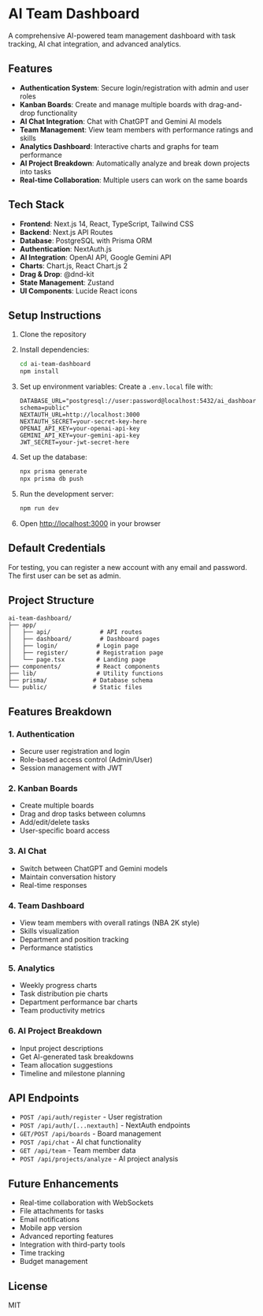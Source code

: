 # AI Team Dashboard

A comprehensive AI-powered team management dashboard with task tracking, AI chat integration, and advanced analytics.

## Features

- **Authentication System**: Secure login/registration with admin and user roles
- **Kanban Boards**: Create and manage multiple boards with drag-and-drop functionality
- **AI Chat Integration**: Chat with ChatGPT and Gemini AI models
- **Team Management**: View team members with performance ratings and skills
- **Analytics Dashboard**: Interactive charts and graphs for team performance
- **AI Project Breakdown**: Automatically analyze and break down projects into tasks
- **Real-time Collaboration**: Multiple users can work on the same boards

## Tech Stack

- **Frontend**: Next.js 14, React, TypeScript, Tailwind CSS
- **Backend**: Next.js API Routes
- **Database**: PostgreSQL with Prisma ORM
- **Authentication**: NextAuth.js
- **AI Integration**: OpenAI API, Google Gemini API
- **Charts**: Chart.js, React Chart.js 2
- **Drag & Drop**: @dnd-kit
- **State Management**: Zustand
- **UI Components**: Lucide React icons

## Setup Instructions

1. Clone the repository
2. Install dependencies:
   ```bash
   cd ai-team-dashboard
   npm install
   ```

3. Set up environment variables:
   Create a `.env.local` file with:
   ```
   DATABASE_URL="postgresql://user:password@localhost:5432/ai_dashboard?schema=public"
   NEXTAUTH_URL=http://localhost:3000
   NEXTAUTH_SECRET=your-secret-key-here
   OPENAI_API_KEY=your-openai-api-key
   GEMINI_API_KEY=your-gemini-api-key
   JWT_SECRET=your-jwt-secret-here
   ```

4. Set up the database:
   ```bash
   npx prisma generate
   npx prisma db push
   ```

5. Run the development server:
   ```bash
   npm run dev
   ```

6. Open [http://localhost:3000](http://localhost:3000) in your browser

## Default Credentials

For testing, you can register a new account with any email and password. The first user can be set as admin.

## Project Structure

```
ai-team-dashboard/
├── app/
│   ├── api/              # API routes
│   ├── dashboard/        # Dashboard pages
│   ├── login/           # Login page
│   ├── register/        # Registration page
│   └── page.tsx         # Landing page
├── components/          # React components
├── lib/                 # Utility functions
├── prisma/             # Database schema
└── public/             # Static files
```

## Features Breakdown

### 1. Authentication
- Secure user registration and login
- Role-based access control (Admin/User)
- Session management with JWT

### 2. Kanban Boards
- Create multiple boards
- Drag and drop tasks between columns
- Add/edit/delete tasks
- User-specific board access

### 3. AI Chat
- Switch between ChatGPT and Gemini models
- Maintain conversation history
- Real-time responses

### 4. Team Dashboard
- View team members with overall ratings (NBA 2K style)
- Skills visualization
- Department and position tracking
- Performance statistics

### 5. Analytics
- Weekly progress charts
- Task distribution pie charts
- Department performance bar charts
- Team productivity metrics

### 6. AI Project Breakdown
- Input project descriptions
- Get AI-generated task breakdowns
- Team allocation suggestions
- Timeline and milestone planning

## API Endpoints

- `POST /api/auth/register` - User registration
- `POST /api/auth/[...nextauth]` - NextAuth endpoints
- `GET/POST /api/boards` - Board management
- `POST /api/chat` - AI chat functionality
- `GET /api/team` - Team member data
- `POST /api/projects/analyze` - AI project analysis

## Future Enhancements

- Real-time collaboration with WebSockets
- File attachments for tasks
- Email notifications
- Mobile app version
- Advanced reporting features
- Integration with third-party tools
- Time tracking
- Budget management

## License

MIT